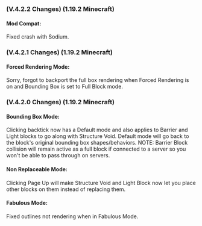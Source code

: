 ### **(V.4.2.2 Changes) (1.19.2 Minecraft)**

#### Mod Compat:
Fixed crash with Sodium.


### **(V.4.2.1 Changes) (1.19.2 Minecraft)**

#### Forced Rendering Mode:
Sorry, forgot to backport the full box rendering when Forced Rendering is on and Bounding Box is set to Full Block mode.


### **(V.4.2.0 Changes) (1.19.2 Minecraft)**

#### Bounding Box Mode:
Clicking backtick now has a Default mode and also applies to Barrier and Light blocks to go along with Structure Void.
 Default mode will go back to the block's original bounding box shapes/behaviors. 
 NOTE: Barrier Block collision will remain active as a full block if connected to a server so you won't be able to pass through on servers. 

#### Non Replaceable Mode:
Clicking Page Up will make Structure Void and Light Block now let you place other blocks on them instead of replacing them.

#### Fabulous Mode:
Fixed outlines not rendering when in Fabulous Mode.
